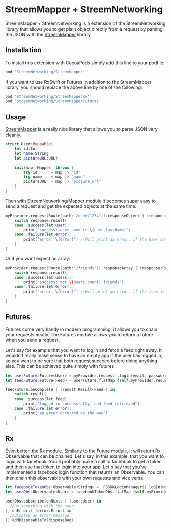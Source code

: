 # StreemMapper + StreemNetworking

StreemMapper + StreemNetworking is a extension of the StreemNetworking library that allows you to get plain object directly from a request by parsing the JSON with the [StreemMapper](https://github.com/JustaLab/mapper) library

## Installation

To install this extension with CocoaPods simply add this line to your podfile:

```ruby
pod 'StreemNetworking/StreemMapper'
```

If you want to use RxSwift or Futures in addition to the StreemMapper library, you should replace the above line by one of the following:
```ruby
pod 'StreemNetworking/StreemMapperRx'
pod 'StreemNetworking/StreemMapperFutures'
```

## Usage
[StreemMapper](https://github.com/JustaLab/mapper) is a really nice library that allows you to parse JSON very cleanly.

```swift
struct User:Mappable{
    let id:Int
    let name:String
    let pictureURL:URL?

    init(map: Mapper) throws {
        try id      = map |> "id"
        try name    = map |> "name"
        pictureURL  = map |> "picture_url"
    }
}
```

Then with StreemNetworking/Mapper module it becomes super easy to send a request and get the expected objects at the same time:

```swift
myProvider.request(Route(path:"/user/1234")).responseObject { (response:Response<User>) in
    switch response.result{
    case .success(let user):
        print("success: user name is \(user.lastName)")
    case .failure(let error):
        print("error: \(error)") //Will print an error, if the User cannot be parsed. (if the User initializer has thrown an error)
    }
}
```

Or if you want expect an array:
```swift
myProvider.request(Route(path:"/friends")).responseArray { (response:Response<[User]>) in
    switch response.result{
    case .success(let users):
        print("success: got \(users.count) friends")
    case .failure(let error):
        print("error: \(error)") //Will print an error, if the json is not an array
    }
}
```

## Futures
Futures come very handy in modern programming, it allows you to chain your requests neatly. The Futures module allows you to return a future when you send a request.

Let's say for example that you want to log in and fetch a feed right away. It wouldn't really make sense to have an empty app if the user has logged in, so you want to be sure that both request succeed before doing anything else. This can be achieved quite simply with futures:

```swift
let userFuture:Future<User> = myProvider.request(.login(email, password)).responseObject()
let feedFuture:Future<Feed> = userFuture.flatMap {self.myProvider.request(.feed($0.id)).responseObject()}

feedFuture.onComplete { (result:Result<Feed>) in
    switch result{
    case .success(let feed):
        print("logged in successfully, and feed retrieved")
    case .failure(let error):
        print("an error occurred on the way")
    }
}
```

## Rx

Even better, the Rx module. Similarly to the Future module, it will return Rx Observable that can be chained.
Let's say, in this example, that you want to login with facebook. You'll probably make a call to facebook to get a token and then use that token to login into your app.
Let's say that you've implemented a facebook login function that returns an Observable.
You can then chain this observable with your own requests and vice versa.

```swift
let facebookTokenObs:Observable<String> =  FBSDKLoginManager().logIn(with: ["email"], from: self)
let userObs:Observable<User> = facebookTokenObs.flatMap {self.myProvider.request(.me($0)).responseObject()}

userObs.subscribe(onNext: { (user:User) in
  //Do something with the user
}, onError:{ (error:Error) in
  //Display an error message
}).addDisposableTo(disposeBag)
```
